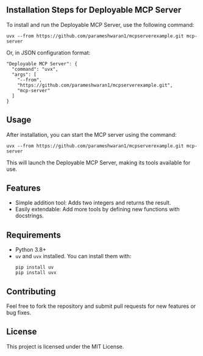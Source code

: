 ## Installation Steps for Deployable MCP Server

To install and run the Deployable MCP Server, use the following command:

```
uvx --from https://github.com/parameshwaran1/mcpserverexample.git mcp-server
```

Or, in JSON configuration format:

```
"Deployable MCP Server": {
  "command": "uvx",
  "args": [
    "--from",
    "https://github.com/parameshwaran1/mcpserverexample.git",
    "mcp-server"
  ]
}
```

## Usage

After installation, you can start the MCP server using the command:

```
uvx --from https://github.com/parameshwaran1/mcpserverexample.git mcp-server
```

This will launch the Deployable MCP Server, making its tools available for use.

## Features
- Simple addition tool: Adds two integers and returns the result.
- Easily extendable: Add more tools by defining new functions with docstrings.

## Requirements
- Python 3.8+
- `uv` and `uvx` installed. You can install them with:
  ```
  pip install uv
  pip install uvx
  ```

## Contributing
Feel free to fork the repository and submit pull requests for new features or bug fixes.

## License
This project is licensed under the MIT License.
